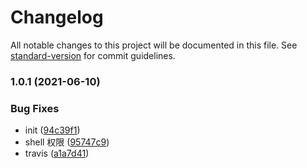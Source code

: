 # Changelog

All notable changes to this project will be documented in this file. See [standard-version](https://github.com/conventional-changelog/standard-version) for commit guidelines.

### 1.0.1 (2021-06-10)


### Bug Fixes

* init ([94c39f1](https://github.com/FEComponents/excel/commit/94c39f1))
* shell 权限 ([95747c9](https://github.com/FEComponents/excel/commit/95747c9))
* travis ([a1a7d41](https://github.com/FEComponents/excel/commit/a1a7d41))
